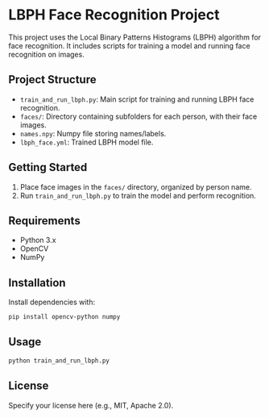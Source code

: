 # LBPH Face Recognition Project

This project uses the Local Binary Patterns Histograms (LBPH) algorithm for face recognition. It includes scripts for training a model and running face recognition on images.

## Project Structure
- `train_and_run_lbph.py`: Main script for training and running LBPH face recognition.
- `faces/`: Directory containing subfolders for each person, with their face images.
- `names.npy`: Numpy file storing names/labels.
- `lbph_face.yml`: Trained LBPH model file.

## Getting Started
1. Place face images in the `faces/` directory, organized by person name.
2. Run `train_and_run_lbph.py` to train the model and perform recognition.

## Requirements
- Python 3.x
- OpenCV
- NumPy

## Installation
Install dependencies with:
```bash
pip install opencv-python numpy
```

## Usage
```bash
python train_and_run_lbph.py
```

## License
Specify your license here (e.g., MIT, Apache 2.0).
